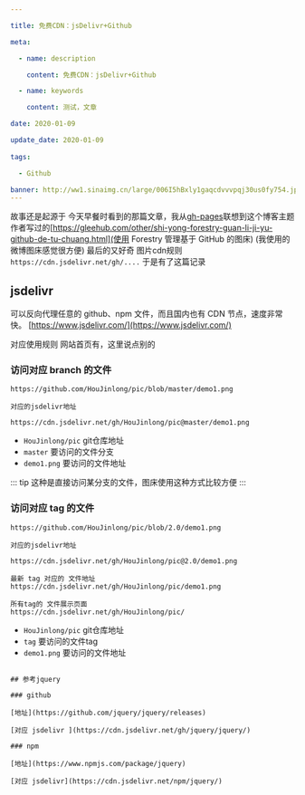 ```yaml
---

title: 免费CDN：jsDelivr+Github

meta:

  - name: description

    content: 免费CDN：jsDelivr+Github

  - name: keywords

    content: 测试，文章

date: 2020-01-09

update_date: 2020-01-09
 
tags: 

  - Github

banner: http://ww1.sinaimg.cn/large/006I5hBxly1gaqcdvvvpqj30us0fy754.jpg
---
```


故事还是起源于 今天早餐时看到的那篇文章，我从[gh-pages](../tools/gh-pages.md)联想到这个博客主题作者写过的[https://gleehub.com/other/shi-yong-forestry-guan-li-ji-yu-github-de-tu-chuang.html](使用 Forestry 管理基于 GitHub 的图床) (我使用的微博图床感觉很方便) 最后的又好奇 图片cdn规则 `https://cdn.jsdelivr.net/gh/....` 于是有了这篇记录

## jsdelivr

可以反向代理任意的 github、npm 文件，而且国内也有 CDN 节点，速度非常快。 [https://www.jsdelivr.com/](https://www.jsdelivr.com/)

对应使用规则 网站首页有，这里说点别的

### 访问对应 branch 的文件

```
https://github.com/HouJinlong/pic/blob/master/demo1.png

对应的jsdelivr地址 

https://cdn.jsdelivr.net/gh/HouJinlong/pic@master/demo1.png

```

- `HouJinlong/pic` git仓库地址
- `master` 要访问的文件分支
- `demo1.png` 要访问的文件地址

::: tip
这种是直接访问某分支的文件，图床使用这种方式比较方便
:::


### 访问对应 tag 的文件


```
https://github.com/HouJinlong/pic/blob/2.0/demo1.png

对应的jsdelivr地址 

https://cdn.jsdelivr.net/gh/HouJinlong/pic@2.0/demo1.png

最新 tag 对应的 文件地址
https://cdn.jsdelivr.net/gh/HouJinlong/pic/demo1.png

所有tag的 文件展示页面
https://cdn.jsdelivr.net/gh/HouJinlong/pic/

```
- `HouJinlong/pic` git仓库地址
- `tag` 要访问的文件tag
- `demo1.png` 要访问的文件地址
```

## 参考jquery

### github

[地址](https://github.com/jquery/jquery/releases)

[对应 jsdelivr ](https://cdn.jsdelivr.net/gh/jquery/jquery/)

### npm 

[地址](https://www.npmjs.com/package/jquery)

[对应 jsdelivr](https://cdn.jsdelivr.net/npm/jquery/)




